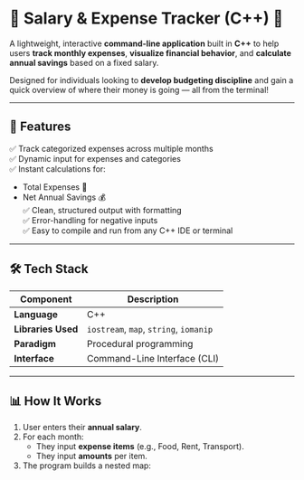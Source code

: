 # 💸 Salary & Expense Tracker (C++) 🧾

A lightweight, interactive **command-line application** built in **C++** to help users **track monthly expenses**, **visualize financial behavior**, and **calculate annual savings** based on a fixed salary.

Designed for individuals looking to **develop budgeting discipline** and gain a quick overview of where their money is going — all from the terminal!

---

## 🚀 Features

✅ Track categorized expenses across multiple months  
✅ Dynamic input for expenses and categories  
✅ Instant calculations for:
- Total Expenses 💸
- Net Annual Savings 💰  
✅ Clean, structured output with formatting  
✅ Error-handling for negative inputs  
✅ Easy to compile and run from any C++ IDE or terminal

---

## 🛠 Tech Stack

| Component | Description |
|----------|-------------|
| **Language** | C++ |
| **Libraries Used** | `iostream`, `map`, `string`, `iomanip` |
| **Paradigm** | Procedural programming |
| **Interface** | Command-Line Interface (CLI) |

---

## 📊 How It Works

1. User enters their **annual salary**.
2. For each month:
   - They input **expense items** (e.g., Food, Rent, Transport).
   - They input **amounts** per item.
3. The program builds a nested map:

